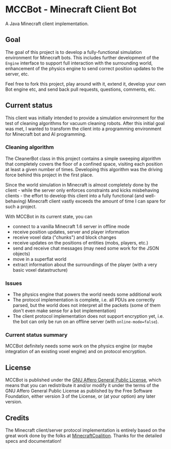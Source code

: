 # MCCBot - Minecraft Client Bot
A Java Minecraft client implementation.

## Goal
The goal of this project is to develop a fully-functional simulation environment for Minecraft bots. This includes further development of the `Engine` interface to support full interaction with the surrounding world, enhancement of the physics engine to send correct position updates to the server, etc.

Feel free to fork this project, play around with it, extend it, develop your own Bot engine etc, and send back pull requests, questions, comments, etc.

## Current status
This client was initially intended to provide a simulation environment for the test of cleaning algorithms for vacuum cleaning robots. After this initial goal was met, I wanted to transform the client into a programming environment for Minecraft bot and AI programming. 

### Cleaning algorithm
The CleanerBot class in this project contains a simple sweeping algorithm that completely covers the floor of a confined space, visiting each position at least a given number of times. Developing this algorithm was the driving force behind this project in the first place.

Since the world simulation in Minecraft is almost completely done by the client - while the server only enforces constraints and kicks misbehaving clients - the effort to develop this client into a fully functional (and well-behaving) Minecraft client vastly exceeds the amount of time I can spare for such a project.

With MCCBot in its current state, you can

- connect to a vanilla Minecraft 1.6 server in offline mode
- receive position updates, server and player information
- receive voxel data ("chunks") and block changes
- receive updates on the positions of entities (mobs, players, etc.)
- send and receive chat messages (may need some work for the JSON objects)
- move in a superflat world
- extract information about the surroundings of the player (with a very basic voxel datastructure)

### Issues
- The physics engine that powers the world needs some additional work
- The protocol implementation is complete, i.e. all PDUs are correctly parsed, but the world does not interpret all the packets (some of them don't even make sense for a bot implementation)
- The client protocol implementation does not support encryption yet, i.e. the bot can only be run on an offline server (with `online-mode=false`).

### Current status summary
MCCBot definitely needs some work on the physics engine (or maybe integration of an existing voxel engine) and on protocol encryption.

## License
MCCBot is published under the [GNU Affero General Public License](http://www.gnu.org/licenses/agpl-3.0.html), which means that you can redistribute it and/or modify it under the terms of the GNU Affero General Public License as published by the Free Software Foundation, either version 3 of the License, or (at your option) any later version.

## Credits
The Minecraft client/server protocol implementation is entirely based on the great work done by the folks at [MinecraftCoalition](http://wiki.vg). Thanks for the detailed specs and documentation!

